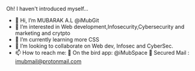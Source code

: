 Oh! I haven't introduced myself...
- 👋 Hi, I’m MUBARAK A.L @iMubGit
- 👀 I’m interested in Web development,Infosecurity,Cybersecurity and marketing and crytpto
- 🌱 I’m currently learning more CSS 
- 💞️ I’m looking to collaborate on Web dev, Infosec and CyberSec.
- 📫 How to reach me: 
                   🌱 On the bird app:    @iMubSpace
                   🌱 Secured Mail   :    imubmail@protonmail.com

<!---
iMubGit/iMubGit is a ✨ special ✨ repository because its `README.md` (this file) appears on your GitHub profile.
You can click the Preview link to take a look at your changes.
--->
